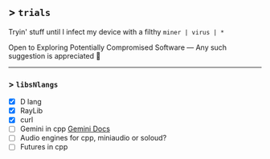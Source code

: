 ## > `trials`
Tryin' stuff until I infect my device with a filthy `miner | virus | *`

Open to Exploring Potentially Compromised Software —  Any such suggestion is appreciated 🤝

---

### > `libsNlangs`
- [x]  D lang
- [x]  RayLib
- [x]  curl
- [ ]  Gemini in cpp [Gemini Docs](https://aistudio.google.com/app/u/3/gallery)
- [ ]  Audio engines for cpp, miniaudio or soloud?
- [ ]  Futures in cpp
